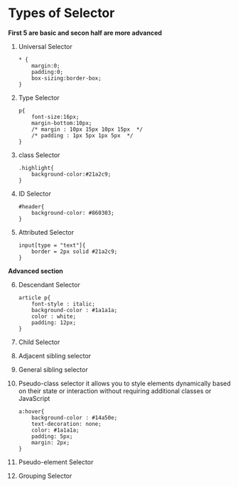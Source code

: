 # Types of Selector

**First 5 are basic and secon half are more advanced**

1. Universal Selector
    ```
    * {
        margin:0;
        padding:0;
        box-sizing:border-box;
    }
    ```
2. Type Selector
    ```
    p{
        font-size:16px;
        margin-bottom:10px;
        /* margin : 10px 15px 10px 15px  */  
        /* padding : 1px 5px 1px 5px  */  
    }
    ```
3. class Selector
    ```
    .highlight{
        background-color:#21a2c9;
    }
    ```
4. ID Selector
    ```
    #header{
        background-color: #860303;
    }
    ```
5. Attributed Selector

    ```
    input[type = "text"]{
        border = 2px solid #21a2c9;
    }
    ```

**Advanced section**

6. Descendant Selector

    ```
    article p{
        font-style : italic;
        background-color : #1a1a1a;
        color : white;
        padding: 12px;
    }
    ```

7. Child Selector
8. Adjacent sibling selector
9. General sibling selector

10. Pseudo-class selector
    it allows you to style elements dynamically based on their state or interaction without requiring additional classes or JavaScript
    
    ```
    a:hover{
        background-color : #14a50e;
        text-decoration: none;
        color: #1a1a1a;
        padding: 5px;
        margin: 2px;
    }
    ```

11. Pseudo-element Selector
12. Grouping Selector
